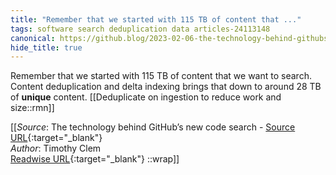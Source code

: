 ```yaml
---
title: "Remember that we started with 115 TB of content that ..."
tags: software search deduplication data articles-24113148
canonical: https://github.blog/2023-02-06-the-technology-behind-githubs-new-code-search/
hide_title: true
---
```


Remember that we started with 115 TB of content that we want to search. Content deduplication and delta indexing brings that down to around 28 TB of **unique** content.
[[Deduplicate on ingestion to reduce work and size::rmn]]


[[_Source_: The technology behind GitHub’s new code search - [Source URL](https://github.blog/2023-02-06-the-technology-behind-githubs-new-code-search/){:target="_blank"}<br>
_Author_: Timothy Clem<br>
[Readwise URL](https://readwise.io/open/471446999){:target="_blank"}
::wrap]]
